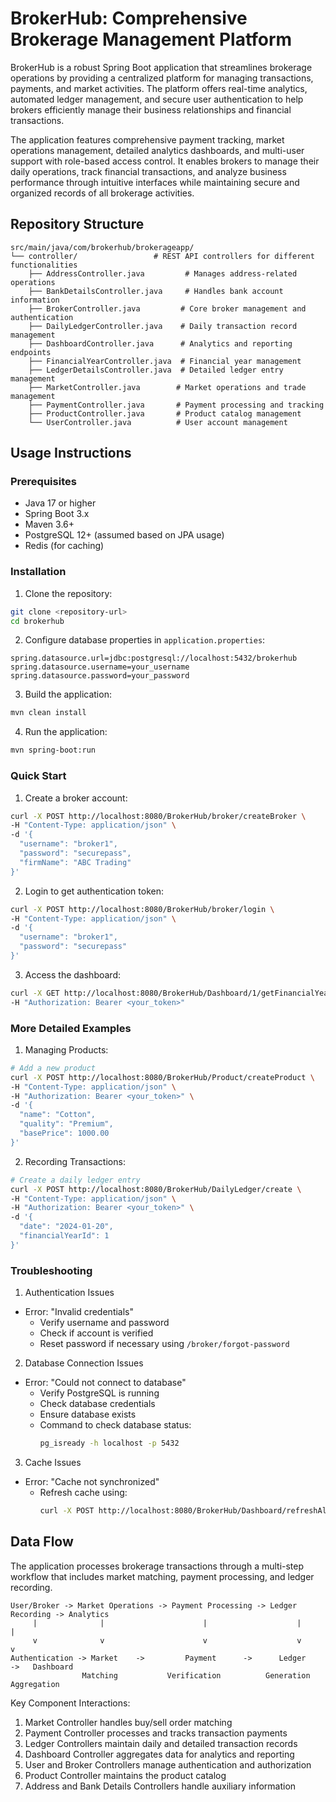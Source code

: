 # BrokerHub: Comprehensive Brokerage Management Platform

BrokerHub is a robust Spring Boot application that streamlines brokerage operations by providing a centralized platform for managing transactions, payments, and market activities. The platform offers real-time analytics, automated ledger management, and secure user authentication to help brokers efficiently manage their business relationships and financial transactions.

The application features comprehensive payment tracking, market operations management, detailed analytics dashboards, and multi-user support with role-based access control. It enables brokers to manage their daily operations, track financial transactions, and analyze business performance through intuitive interfaces while maintaining secure and organized records of all brokerage activities.

## Repository Structure
```
src/main/java/com/brokerhub/brokerageapp/
└── controller/                 # REST API controllers for different functionalities
    ├── AddressController.java         # Manages address-related operations
    ├── BankDetailsController.java     # Handles bank account information
    ├── BrokerController.java         # Core broker management and authentication
    ├── DailyLedgerController.java    # Daily transaction record management
    ├── DashboardController.java      # Analytics and reporting endpoints
    ├── FinancialYearController.java  # Financial year management
    ├── LedgerDetailsController.java  # Detailed ledger entry management
    ├── MarketController.java        # Market operations and trade management
    ├── PaymentController.java       # Payment processing and tracking
    ├── ProductController.java       # Product catalog management
    └── UserController.java          # User account management
```

## Usage Instructions
### Prerequisites
- Java 17 or higher
- Spring Boot 3.x
- Maven 3.6+
- PostgreSQL 12+ (assumed based on JPA usage)
- Redis (for caching)

### Installation

1. Clone the repository:
```bash
git clone <repository-url>
cd brokerhub
```

2. Configure database properties in `application.properties`:
```properties
spring.datasource.url=jdbc:postgresql://localhost:5432/brokerhub
spring.datasource.username=your_username
spring.datasource.password=your_password
```

3. Build the application:
```bash
mvn clean install
```

4. Run the application:
```bash
mvn spring-boot:run
```

### Quick Start

1. Create a broker account:
```bash
curl -X POST http://localhost:8080/BrokerHub/broker/createBroker \
-H "Content-Type: application/json" \
-d '{
  "username": "broker1",
  "password": "securepass",
  "firmName": "ABC Trading"
}'
```

2. Login to get authentication token:
```bash
curl -X POST http://localhost:8080/BrokerHub/broker/login \
-H "Content-Type: application/json" \
-d '{
  "username": "broker1",
  "password": "securepass"
}'
```

3. Access the dashboard:
```bash
curl -X GET http://localhost:8080/BrokerHub/Dashboard/1/getFinancialYearAnalytics/2023 \
-H "Authorization: Bearer <your_token>"
```

### More Detailed Examples

1. Managing Products:
```bash
# Add a new product
curl -X POST http://localhost:8080/BrokerHub/Product/createProduct \
-H "Content-Type: application/json" \
-H "Authorization: Bearer <your_token>" \
-d '{
  "name": "Cotton",
  "quality": "Premium",
  "basePrice": 1000.00
}'
```

2. Recording Transactions:
```bash
# Create a daily ledger entry
curl -X POST http://localhost:8080/BrokerHub/DailyLedger/create \
-H "Content-Type: application/json" \
-H "Authorization: Bearer <your_token>" \
-d '{
  "date": "2024-01-20",
  "financialYearId": 1
}'
```

### Troubleshooting

1. Authentication Issues
- Error: "Invalid credentials"
  - Verify username and password
  - Check if account is verified
  - Reset password if necessary using `/broker/forgot-password`

2. Database Connection Issues
- Error: "Could not connect to database"
  - Verify PostgreSQL is running
  - Check database credentials
  - Ensure database exists
  - Command to check database status:
    ```bash
    pg_isready -h localhost -p 5432
    ```

3. Cache Issues
- Error: "Cache not synchronized"
  - Refresh cache using:
    ```bash
    curl -X POST http://localhost:8080/BrokerHub/Dashboard/refreshAllCache
    ```

## Data Flow
The application processes brokerage transactions through a multi-step workflow that includes market matching, payment processing, and ledger recording.

```ascii
User/Broker -> Market Operations -> Payment Processing -> Ledger Recording -> Analytics
     |              |                      |                    |               |
     v              v                      v                    v               v
Authentication -> Market    ->         Payment      ->      Ledger     ->   Dashboard
                Matching           Verification          Generation       Aggregation
```

Key Component Interactions:
1. Market Controller handles buy/sell order matching
2. Payment Controller processes and tracks transaction payments
3. Ledger Controllers maintain daily and detailed transaction records
4. Dashboard Controller aggregates data for analytics and reporting
5. User and Broker Controllers manage authentication and authorization
6. Product Controller maintains the product catalog
7. Address and Bank Details Controllers handle auxiliary information